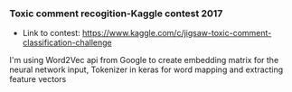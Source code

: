 ### Toxic comment recogition-Kaggle contest 2017

* Link to contest: https://www.kaggle.com/c/jigsaw-toxic-comment-classification-challenge

I'm using Word2Vec api from Google to create embedding matrix for the neural network input, Tokenizer in keras for word mapping and extracting feature vectors 